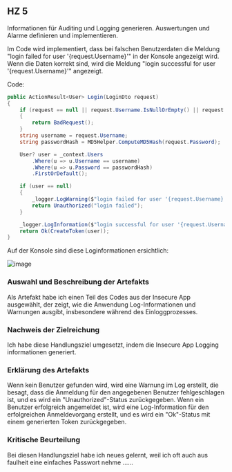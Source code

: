 ## HZ 5

Informationen für Auditing und Logging generieren. Auswertungen und Alarme definieren und implementieren.

Im Code wird implementiert, dass bei falschen Benutzerdaten die Meldung "login failed for user '{request.Username}'" in der Konsole angezeigt wird. Wenn die Daten korrekt sind, wird die Meldung "login successful for user '{request.Username}'" angezeigt.

Code:
``` csharp
public ActionResult<User> Login(LoginDto request)
{
    if (request == null || request.Username.IsNullOrEmpty() || request.Password.IsNullOrEmpty())
    {
        return BadRequest();
    }
    string username = request.Username;
    string passwordHash = MD5Helper.ComputeMD5Hash(request.Password);

    User? user = _context.Users
        .Where(u => u.Username == username)
        .Where(u => u.Password == passwordHash)
        .FirstOrDefault();

    if (user == null)
    {
        _logger.LogWarning($"login failed for user '{request.Username}'");
        return Unauthorized("login failed");
    }

    _logger.LogInformation($"login successful for user '{request.Username}'");
    return Ok(CreateToken(user));
}
```


Auf der Konsole sind diese Loginformationen ersichtlich:

![image](https://github.com/FruitNinja69/VincentRobertThikalvannan_LB_183/assets/89131450/55013093-e7a1-40e4-817a-fa55a629c3cc)

### Auswahl und Beschreibung der Artefakts
Als Artefakt habe ich einen Teil des Codes aus der Insecure App ausgewählt, der zeigt, wie die Anwendung Log-Informationen und Warnungen ausgibt, insbesondere während des Einloggprozesses.

### Nachweis der Zielreichung 
Ich habe diese Handlungsziel umgesetzt, indem die Insecure App Logging informationen generiert. 

### Erklärung des Artefakts
Wenn kein Benutzer gefunden wird, wird eine Warnung im Log erstellt, die besagt, dass die Anmeldung für den angegebenen Benutzer fehlgeschlagen ist, und es wird ein "Unauthorized"-Status zurückgegeben. Wenn ein Benutzer erfolgreich angemeldet ist, wird eine Log-Information für den erfolgreichen Anmeldevorgang erstellt, und es wird ein "Ok"-Status mit einem generierten Token zurückgegeben.

### Kritische Beurteilung
Bei diesen Handlungsziel habe ich neues gelernt, weil ich oft auch aus faulheit eine einfaches Passwort nehme ......

